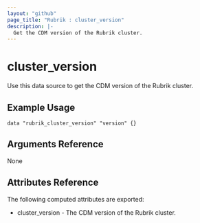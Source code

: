 ```yaml
---
layout: "github"
page_title: "Rubrik : cluster_version"
description: |-
  Get the CDM version of the Rubrik cluster.
---
```


# cluster_version

Use this data source to get the CDM version of the Rubrik cluster.

## Example Usage

```hcl
data "rubrik_cluster_version" "version" {}
```

## Arguments Reference

None
 
## Attributes Reference

The following computed attributes are exported:

* cluster_version - The CDM version of the Rubrik cluster.